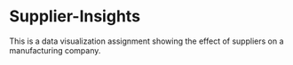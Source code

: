 # Supplier-Insights
This is a data visualization assignment showing the effect of suppliers on a manufacturing company. 
